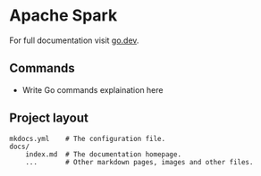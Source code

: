 # Apache Spark

For full documentation visit [go.dev](https://go.dev/).

## Commands

- Write Go commands explaination here

## Project layout

    mkdocs.yml    # The configuration file.
    docs/
        index.md  # The documentation homepage.
        ...       # Other markdown pages, images and other files.
